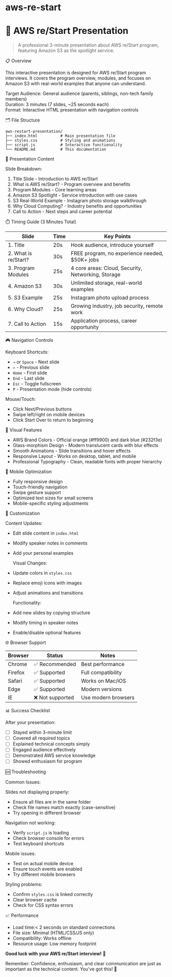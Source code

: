 # aws-re-start
# 🌟 AWS re/Start Presentation

> A professional 3-minute presentation about AWS re/Start program, featuring Amazon S3 as the spotlight service.

 📋 Overview

This interactive presentation is designed for AWS re/Start program interviews. It covers the program overview, modules, and focuses on Amazon S3 with real-world examples that anyone can understand.

Target Audience: General audience (parents, siblings, non-tech family members)  
Duration: 3 minutes (7 slides, ~25 seconds each)  
Format: Interactive HTML presentation with navigation controls

 🗂️ File Structure

```
aws-restart-presentation/
├── index.html          # Main presentation file
├── styles.css          # Styling and animations
├── script.js           # Interactive functionality
└── README.md           # This documentation
```


 🎯 Presentation Content

 Slide Breakdown:
1. Title Slide - Introduction to AWS re/Start
2. What is AWS re/Start? - Program overview and benefits
3. Program Modules - Core learning areas
4. Amazon S3 Spotlight - Service introduction with use cases
5. S3 Real-World Example - Instagram photo storage walkthrough
6. Why Cloud Computing? - Industry benefits and opportunities
7. Call to Action - Next steps and career potential

 ⏱️ Timing Guide (3 Minutes Total)

| Slide | Time | Key Points |
|-------|------|------------|
| 1. Title | 20s | Hook audience, introduce yourself |
| 2. What is re/Start? | 30s | FREE program, no experience needed, $50K+ jobs |
| 3. Program Modules | 25s | 4 core areas: Cloud, Security, Networking, Storage |
| 4. Amazon S3 | 30s | Unlimited storage, real-world examples |
| 5. S3 Example | 25s | Instagram photo upload process |
| 6. Why Cloud? | 25s | Growing industry, job security, remote work |
| 7. Call to Action | 15s | Application process, career opportunity |

 🎮 Navigation Controls

 Keyboard Shortcuts:
- `→` or `Space` - Next slide
- `←` - Previous slide
- `Home` - First slide
- `End` - Last slide
- `Esc` - Toggle fullscreen
- `P` - Presentation mode (hide controls)

 Mouse/Touch:
- Click Next/Previous buttons
- Swipe left/right on mobile devices
- Click Start Over to return to beginning

 🎨 Visual Features

- AWS Brand Colors - Official orange (#ff9900) and dark blue (#232f3e)
- Glass-morphism Design - Modern translucent cards with blur effects
- Smooth Animations - Slide transitions and hover effects
- Responsive Layout - Works on desktop, tablet, and mobile
- Professional Typography - Clean, readable fonts with proper hierarchy

 📱 Mobile Optimization

- Fully responsive design
- Touch-friendly navigation
- Swipe gesture support
- Optimized text sizes for small screens
- Mobile-specific styling adjustments


 🔧 Customization

 Content Updates:
- Edit slide content in `index.html`
- Modify speaker notes in comments
- Add your personal examples

  Visual Changes:
- Update colors in `styles.css`
- Replace emoji icons with images
- Adjust animations and transitions

  Functionality:
- Add new slides by copying structure
- Modify timing in speaker notes
- Enable/disable optional features

 🌐 Browser Support

| Browser | Status | Notes |
|---------|--------|-------|
| Chrome | ✅ Recommended | Best performance |
| Firefox | ✅ Supported | Full compatibility |
| Safari | ✅ Supported | Works on Mac/iOS |
| Edge | ✅ Supported | Modern versions |
| IE | ❌ Not supported | Use modern browsers |

 📊 Success Checklist

After your presentation:
- [ ] Stayed within 3-minute limit
- [ ] Covered all required topics
- [ ] Explained technical concepts simply
- [ ] Engaged audience effectively
- [ ] Demonstrated AWS service knowledge
- [ ] Showed enthusiasm for program

 🆘 Troubleshooting

Common Issues:

Slides not displaying properly:
- Ensure all files are in the same folder
- Check file names match exactly (case-sensitive)
- Try opening in different browser

Navigation not working:
- Verify `script.js` is loading
- Check browser console for errors
- Test keyboard shortcuts

Mobile issues:
- Test on actual mobile device
- Ensure touch events are enabled
- Try different mobile browsers

Styling problems:
- Confirm `styles.css` is linked correctly
- Clear browser cache
- Check for CSS syntax errors

📈 Performance

- Load time:< 2 seconds on standard connections
- File size: Minimal (HTML/CSS/JS only)
- Compatibility: Works offline
- Resource usage: Low memory footprint




**Good luck with your AWS re/Start interview!** 🌟

Remember: Confidence, enthusiasm, and clear communication are just as important as the technical content. You've got this! 💪
